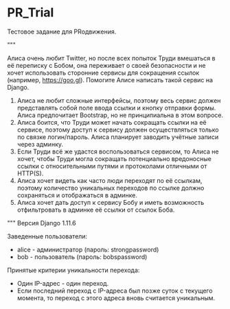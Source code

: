 # PR_Trial

Тестовое задание для PRодвижения.

"""

Алиса очень любит Twitter, но после всех попыток Труди вмешаться в её переписку с Бобом, она переживает о своей безопасности и не хочет использовать сторонние сервисы для сокращения ссылок (например, https://goo.gl). Помогите Алисе написать такой сервис на Django.

1) Алиса не любит сложные интерфейсы, поэтому весь сервис должен представлять собой поле ввода ссылки и кнопку отправки формы. Алиса предпочитает Bootstrap, но не принципиальна в этом вопросе.
2) Алиса боится, что Труди может начать сокращать ссылки на её сервисе, поэтому доступ к сервису должен осуществляться только по связке логин/пароль. Алиса планирует заводить учётные записи через админку.
3) Если Труди всё же удастся воспользоваться сервисом, то Алиса не хочет, чтобы Труди могла сокращать потенциально вредоносные ссылки с относительными путями и протоколами отличными от HTTP(S).
4) Алиса хочет видеть как часто люди переходят по её ссылкам, поэтому количество уникальных переходов по ссылке должно сохраняться и отображаться в админке.
5) Алиса хочет дать доступ к сервису Бобу и иметь возможность отфильтровать в админке её ссылки от ссылок Боба.

"""
Версия Django 1.11.6

Заведенные пользователи:
 - alice - администратор (пароль: strongpassword)
 - bob - пользователь (пароль: bobspassword)

Принятые критерии уникальности перехода:
  - Один IP-адрес - один переход.
  - Если последний переход с IP-адреса был позже суток с текущего момента, то переход с этого адреса вновь считается уникальным.
